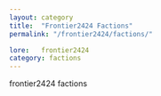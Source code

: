 ```yaml
---
layout: category
title:  "Frontier2424 Factions"
permalink: "/frontier2424/factions/"

lore:	frontier2424
category: factions
---
```

frontier2424 factions
